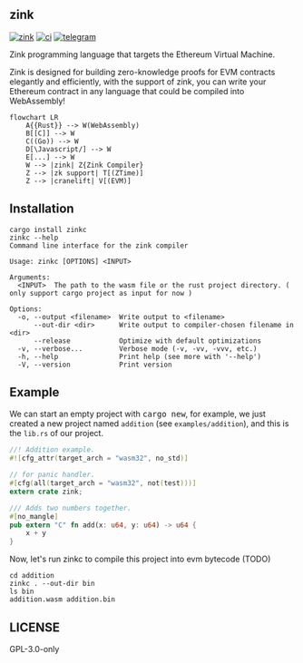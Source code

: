 ## zink

[![zink][version-badge]][version-link]
[![ci][ci-badge]][ci-link]
[![telegram][telegram-badge]][telegram-group]

Zink programming language that targets the Ethereum Virtual Machine.

Zink is designed for building zero-knowledge proofs for EVM contracts elegantly and efficiently, with 
the support of zink, you can write your Ethereum contract in any language that could be compiled into
WebAssembly!

```mermaid
flowchart LR
    A{{Rust}} --> W(WebAssembly)
    B[[C]] --> W
    C((Go)) --> W
    D[\Javascript/] --> W
    E[...] --> W
    W --> |zink| Z{Zink Compiler}
    Z --> |zk support| T[(ZTime)]
    Z --> |cranelift| V[(EVM)]
```

## Installation

```shell
cargo install zinkc
zinkc --help
Command line interface for the zink compiler

Usage: zinkc [OPTIONS] <INPUT>

Arguments:
  <INPUT>  The path to the wasm file or the rust project directory. ( only support cargo project as input for now )

Options:
  -o, --output <filename>  Write output to <filename>
      --out-dir <dir>      Write output to compiler-chosen filename in <dir>
      --release            Optimize with default optimizations
  -v, --verbose...         Verbose mode (-v, -vv, -vvv, etc.)
  -h, --help               Print help (see more with '--help')
  -V, --version            Print version
```

## Example

We can start an empty project with <kbd>cargo new</kbd>, for example, we just created a new
project named `addition` (see `examples/addition`), and this is the `lib.rs` of our project.

```rust
//! Addition example.
#![cfg_attr(target_arch = "wasm32", no_std)]

// for panic handler.
#[cfg(all(target_arch = "wasm32", not(test)))]
extern crate zink;

/// Adds two numbers together.
#[no_mangle]
pub extern "C" fn add(x: u64, y: u64) -> u64 {
    x + y
}
```

Now, let's run zinkc to compile this project into evm bytecode (TODO)

```shell
cd addition
zinkc . --out-dir bin
ls bin
addition.wasm addition.bin
```

## LICENSE

GPL-3.0-only

[telegram-badge]: https://img.shields.io/badge/telegram-blue?logo=telegram 
[telegram-group]: https://t.me/+6oZpbwxlVD81OGQ1
[version-badge]: https://img.shields.io/crates/v/zink
[version-link]: https://docs.rs/zink/latest/zink/
[ci-badge]: https://img.shields.io/github/actions/workflow/status/clearloop/zink/CI.yml
[ci-link]: https://github.com/clearloop/zink/actions/workflows/CI.yml
